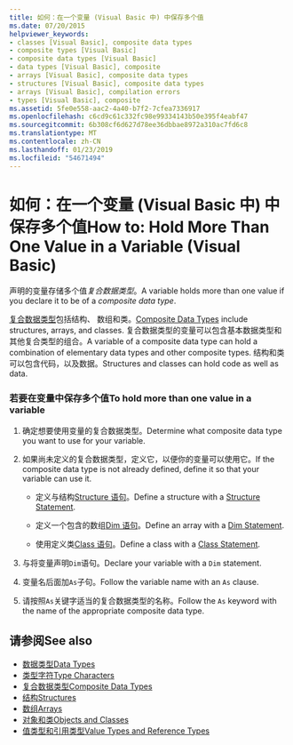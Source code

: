 ```yaml
---
title: 如何：在一个变量 (Visual Basic 中) 中保存多个值
ms.date: 07/20/2015
helpviewer_keywords:
- classes [Visual Basic], composite data types
- composite types [Visual Basic]
- composite data types [Visual Basic]
- data types [Visual Basic], composite
- arrays [Visual Basic], composite data types
- structures [Visual Basic], composite data types
- arrays [Visual Basic], compilation errors
- types [Visual Basic], composite
ms.assetid: 5fe0e558-aac2-4a40-b7f2-7cfea7336917
ms.openlocfilehash: c6cd9c61c332fc98e99334143b50e395f4eabf47
ms.sourcegitcommit: 6b308cf6d627d78ee36dbbae8972a310ac7fd6c8
ms.translationtype: MT
ms.contentlocale: zh-CN
ms.lasthandoff: 01/23/2019
ms.locfileid: "54671494"
---
```

# <a name="how-to-hold-more-than-one-value-in-a-variable-visual-basic"></a><span data-ttu-id="9f8d8-102">如何：在一个变量 (Visual Basic 中) 中保存多个值</span><span class="sxs-lookup"><span data-stu-id="9f8d8-102">How to: Hold More Than One Value in a Variable (Visual Basic)</span></span>
<span data-ttu-id="9f8d8-103">声明的变量存储多个值*复合数据类型*。</span><span class="sxs-lookup"><span data-stu-id="9f8d8-103">A variable holds more than one value if you declare it to be of a *composite data type*.</span></span>  
  
 <span data-ttu-id="9f8d8-104">[复合数据类型](../../../../visual-basic/programming-guide/language-features/data-types/composite-data-types.md)包括结构、 数组和类。</span><span class="sxs-lookup"><span data-stu-id="9f8d8-104">[Composite Data Types](../../../../visual-basic/programming-guide/language-features/data-types/composite-data-types.md) include structures, arrays, and classes.</span></span> <span data-ttu-id="9f8d8-105">复合数据类型的变量可以包含基本数据类型和其他复合类型的组合。</span><span class="sxs-lookup"><span data-stu-id="9f8d8-105">A variable of a composite data type can hold a combination of elementary data types and other composite types.</span></span> <span data-ttu-id="9f8d8-106">结构和类可以包含代码，以及数据。</span><span class="sxs-lookup"><span data-stu-id="9f8d8-106">Structures and classes can hold code as well as data.</span></span>  
  
### <a name="to-hold-more-than-one-value-in-a-variable"></a><span data-ttu-id="9f8d8-107">若要在变量中保存多个值</span><span class="sxs-lookup"><span data-stu-id="9f8d8-107">To hold more than one value in a variable</span></span>  
  
1.  <span data-ttu-id="9f8d8-108">确定想要使用变量的复合数据类型。</span><span class="sxs-lookup"><span data-stu-id="9f8d8-108">Determine what composite data type you want to use for your variable.</span></span>  
  
2.  <span data-ttu-id="9f8d8-109">如果尚未定义的复合数据类型，定义它，以便你的变量可以使用它。</span><span class="sxs-lookup"><span data-stu-id="9f8d8-109">If the composite data type is not already defined, define it so that your variable can use it.</span></span>  
  
    -   <span data-ttu-id="9f8d8-110">定义与结构[Structure 语句](../../../../visual-basic/language-reference/statements/structure-statement.md)。</span><span class="sxs-lookup"><span data-stu-id="9f8d8-110">Define a structure with a [Structure Statement](../../../../visual-basic/language-reference/statements/structure-statement.md).</span></span>  
  
    -   <span data-ttu-id="9f8d8-111">定义一个包含的数组[Dim 语句](../../../../visual-basic/language-reference/statements/dim-statement.md)。</span><span class="sxs-lookup"><span data-stu-id="9f8d8-111">Define an array with a [Dim Statement](../../../../visual-basic/language-reference/statements/dim-statement.md).</span></span>  
  
    -   <span data-ttu-id="9f8d8-112">使用定义类[Class 语句](../../../../visual-basic/language-reference/statements/class-statement.md)。</span><span class="sxs-lookup"><span data-stu-id="9f8d8-112">Define a class with a [Class Statement](../../../../visual-basic/language-reference/statements/class-statement.md).</span></span>  
  
3.  <span data-ttu-id="9f8d8-113">与将变量声明`Dim`语句。</span><span class="sxs-lookup"><span data-stu-id="9f8d8-113">Declare your variable with a `Dim` statement.</span></span>  
  
4.  <span data-ttu-id="9f8d8-114">变量名后面加`As`子句。</span><span class="sxs-lookup"><span data-stu-id="9f8d8-114">Follow the variable name with an `As` clause.</span></span>  
  
5.  <span data-ttu-id="9f8d8-115">请按照`As`关键字适当的复合数据类型的名称。</span><span class="sxs-lookup"><span data-stu-id="9f8d8-115">Follow the `As` keyword with the name of the appropriate composite data type.</span></span>  
  
## <a name="see-also"></a><span data-ttu-id="9f8d8-116">请参阅</span><span class="sxs-lookup"><span data-stu-id="9f8d8-116">See also</span></span>
- [<span data-ttu-id="9f8d8-117">数据类型</span><span class="sxs-lookup"><span data-stu-id="9f8d8-117">Data Types</span></span>](../../../../visual-basic/language-reference/data-types/index.md)
- [<span data-ttu-id="9f8d8-118">类型字符</span><span class="sxs-lookup"><span data-stu-id="9f8d8-118">Type Characters</span></span>](../../../../visual-basic/programming-guide/language-features/data-types/type-characters.md)
- [<span data-ttu-id="9f8d8-119">复合数据类型</span><span class="sxs-lookup"><span data-stu-id="9f8d8-119">Composite Data Types</span></span>](../../../../visual-basic/programming-guide/language-features/data-types/composite-data-types.md)
- [<span data-ttu-id="9f8d8-120">结构</span><span class="sxs-lookup"><span data-stu-id="9f8d8-120">Structures</span></span>](../../../../visual-basic/programming-guide/language-features/data-types/structures.md)
- [<span data-ttu-id="9f8d8-121">数组</span><span class="sxs-lookup"><span data-stu-id="9f8d8-121">Arrays</span></span>](../../../../visual-basic/programming-guide/language-features/arrays/index.md)
- [<span data-ttu-id="9f8d8-122">对象和类</span><span class="sxs-lookup"><span data-stu-id="9f8d8-122">Objects and Classes</span></span>](../../../../visual-basic/programming-guide/language-features/objects-and-classes/index.md)
- [<span data-ttu-id="9f8d8-123">值类型和引用类型</span><span class="sxs-lookup"><span data-stu-id="9f8d8-123">Value Types and Reference Types</span></span>](../../../../visual-basic/programming-guide/language-features/data-types/value-types-and-reference-types.md)
